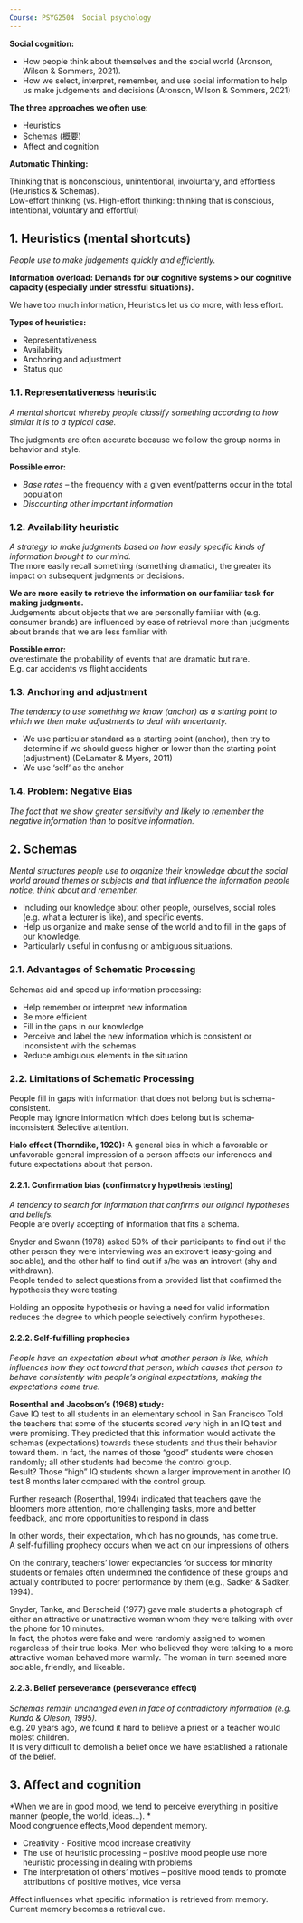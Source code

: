 ```yaml
---
Course: PSYG2504  Social psychology
---
```


**Social cognition:**  

- How people think about themselves and the social world (Aronson, Wilson & Sommers, 2021).  
- How we select, interpret, remember, and use social information to help us make judgements and decisions (Aronson, Wilson & Sommers, 2021)

**The three approaches we often use:**

- Heuristics
- Schemas (概要)
- Affect and cognition

**Automatic Thinking:**

Thinking that is nonconscious, unintentional, involuntary, and effortless (Heuristics & Schemas).  
Low-effort thinking (vs. High-effort thinking: thinking that is conscious, intentional, voluntary and effortful)

## 1. Heuristics (mental shortcuts)

*People use to make judgements quickly and efficiently.*

**Information overload: Demands for our cognitive systems > our cognitive capacity (especially under stressful situations).**

We have too much information, Heuristics let us do more, with less effort.

**Types of heuristics:**

- Representativeness 
- Availability 
- Anchoring and adjustment
- Status quo

### 1.1. Representativeness heuristic

*A mental shortcut whereby people classify something according to how similar it is to a typical case.*

The judgments are often accurate because we follow the group norms in behavior and style.

**Possible error:** 

- *Base rates* – the frequency with a given event/patterns occur in the total population
- *Discounting other important information*

### 1.2. Availability heuristic

*A strategy to make judgments based on how *easily* specific kinds of information brought to our mind.*  
The more easily recall something (something dramatic), the greater its impact on subsequent judgments or decisions.

**We are more easily to retrieve the information on our familiar task for making judgments.**  
Judgements about objects that we are personally familiar with (e.g. consumer brands) are influenced by ease of retrieval more than judgments about brands that we are less familiar with 

**Possible error:**  
overestimate the probability of events that are dramatic but rare.  
E.g. car accidents vs flight accidents

### 1.3. Anchoring and adjustment

*The tendency to use something we know (anchor) as a starting point to which we then make adjustments to deal with uncertainty.*

- We use particular standard as a starting point (anchor), then try to determine if we should guess higher or lower than the starting point (adjustment) (DeLamater & Myers, 2011)
- We use ‘self’ as the anchor

### 1.4. Problem: Negative Bias

*The fact that we show greater sensitivity and likely to remember the negative information than to positive information.*

## 2. Schemas

*Mental structures people use to organize their knowledge about the social world around themes or subjects and that influence the information people notice, think about and remember.*

- Including our knowledge about other people, ourselves, social roles (e.g. what a lecturer is like), and specific events.
- Help us organize and make sense of the world and to fill in the gaps of our knowledge.
- Particularly useful in confusing or ambiguous situations.

### 2.1. Advantages of Schematic Processing

Schemas aid and speed up information processing:

- Help remember or interpret new information
- Be more efficient
- Fill in the gaps in our knowledge
- Perceive and label the new information which is consistent or inconsistent with the schemas
- Reduce ambiguous elements in the situation

### 2.2. Limitations of Schematic Processing

People fill in gaps with information that does not belong but is schema-consistent.  
People may ignore information which does belong but is schema-inconsistent 
Selective attention.

**Halo effect (Thorndike, 1920):** A general bias in which a favorable or unfavorable general impression of a person affects our inferences and future expectations about that person.

#### 2.2.1. Confirmation bias (confirmatory hypothesis testing)

*A tendency to search for information that confirms our original hypotheses and beliefs.*  
People are overly accepting of information that fits a schema.

Snyder and Swann (1978) asked 50% of their participants to find out if the other person they were interviewing was an extrovert (easy-going and sociable), and the other half to find out if s/he was an introvert (shy and withdrawn).  
People tended to select questions from a provided list that confirmed the hypothesis they were testing.

Holding an opposite hypothesis or having a need for valid information reduces the degree to which people selectively confirm hypotheses.

#### 2.2.2. Self-fulfilling prophecies

*People have an expectation about what another person is like, which influences how they act toward that person, which causes that person to behave consistently with people’s original expectations, making the expectations come true.*

**Rosenthal and Jacobson’s (1968) study:**  
Gave IQ test to all students in an elementary school in San Francisco
Told the teachers that some of the students scored very high in an IQ test and were promising.
They predicted that this information would activate the schemas (expectations) towards these students and thus their behavior toward them.
In fact, the names of those “good” students were chosen randomly; all other students had become the control group.  
Result?
Those “high” IQ students shown a larger improvement in another IQ test 8 months later compared with the control group.

Further research (Rosenthal, 1994) indicated that teachers gave the bloomers more attention, more challenging tasks, more and better feedback, and more opportunities to respond in class

In other words, their expectation, which has no grounds, has come true.  
A self-fulfilling prophecy occurs when we act on our impressions of others

On the contrary, teachers’ lower expectancies for success for minority students or females often undermined the confidence of these groups and actually contributed to poorer performance by them (e.g., Sadker & Sadker, 1994).

Snyder, Tanke, and Berscheid (1977) gave male students a photograph of either an attractive or unattractive woman whom they were talking with over the phone for 10 minutes.  
In fact, the photos were fake and were randomly assigned to women regardless of their true looks.
Men who believed they were talking to a more attractive woman behaved more warmly. The woman in turn seemed more sociable, friendly, and likeable.

#### 2.2.3. Belief perseverance (perseverance effect)

*Schemas remain unchanged even in face of contradictory information (e.g. Kunda & Oleson, 1995).*  
e.g. 20 years ago, we found it hard to believe a priest or a teacher would molest children.  
It is very difficult to demolish a belief once we have established a rationale of the belief.

## 3. Affect and cognition

*When we are in good mood, we tend to perceive everything in positive manner (people, the world, ideas…). *  
Mood congruence effects,Mood dependent memory.

- Creativity - Positive mood increase creativity
- The use of heuristic processing – positive mood people use more heuristic processing in dealing with problems
- The interpretation of others’ motives – positive mood tends to promote attributions of positive motives, vice versa

Affect influences what specific information is retrieved from memory.
Current memory becomes a retrieval cue.